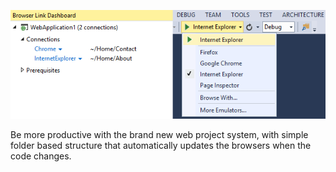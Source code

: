 ﻿<properties
	pageTitle="Project system"
	description="The project system is the backbone of any web project in Visual Studio."
	slug="project-system"
	order="600"
	keywords="css, html, javascript"
/>

![Project system](_assets/index-project-system.png)

Be more productive with the brand new web project system, 
with simple folder based structure that automatically 
updates the browsers when the code changes.